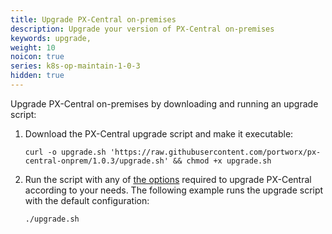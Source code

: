 ```yaml
---
title: Upgrade PX-Central on-premises
description: Upgrade your version of PX-Central on-premises
keywords: upgrade,
weight: 10
noicon: true
series: k8s-op-maintain-1-0-3
hidden: true
---
```


Upgrade PX-Central on-premises by downloading and running an upgrade script:

1. Download the PX-Central upgrade script and make it executable:

    ```text
    curl -o upgrade.sh 'https://raw.githubusercontent.com/portworx/px-central-onprem/1.0.3/upgrade.sh' && chmod +x upgrade.sh
    ```

2. Run the script with any of [the options](/portworx-install-with-kubernetes/operate-and-maintain-on-kubernetes/pxcentral-onprem/1-0-3/upgrade/upgrade-script-reference/) required to upgrade PX-Central according to your needs. The following example runs the upgrade script with the default configuration:

    ```text
    ./upgrade.sh
    ```
